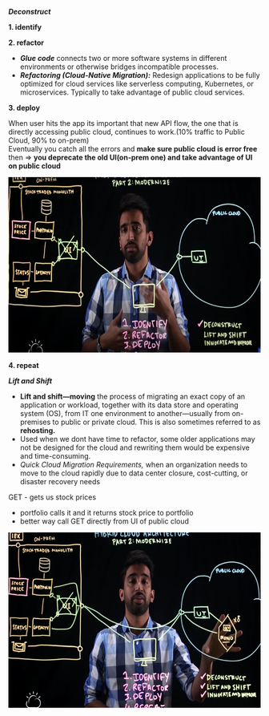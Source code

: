 ***Deconstruct***  

**1. identify**

**2. refactor**  
- ***Glue code*** connects two or more software systems in different environments or otherwise bridges incompatible processes.
- ***Refactoring (Cloud-Native Migration):*** Redesign applications to be fully optimized for cloud services like serverless computing, Kubernetes, or microservices. Typically to take advantage of public cloud services.   

**3. deploy**

When user hits the app its important that new API flow, the one that is directly accessing public cloud, continues to work.(10% traffic to Public Cloud, 90% to on-prem)  
Eventually you catch all the errors and **make sure public cloud is error free** then => **you deprecate the old UI(on-prem one) and take advantage of UI on public cloud**

  
<img src="../Images/Screenshot%202025-02-17%20155109.png" height = 350>

**4. repeat**  

***Lift and Shift***

- **Lift and shift—moving** the process of migrating an exact copy of an application or workload, together with its data store and operating system (OS), from IT one environment to another—usually from on-premises to public or private cloud.
This is also sometimes referred to as **rehosting.**
- Used when we dont have time to refactor, some older applications may not be designed for the cloud and rewriting them would be expensive and time-consuming.
- *Quick Cloud Migration Requirements,* when an organization needs to move to the cloud rapidly due to data center closure, cost-cutting, or disaster recovery needs

GET - gets us stock prices  
- portfolio calls it and it returns stock price to portfolio
- better way call GET directly from UI of public cloud
  
<img src="../Images/Screenshot%202025-02-17%20161551.png" height = 350> 
